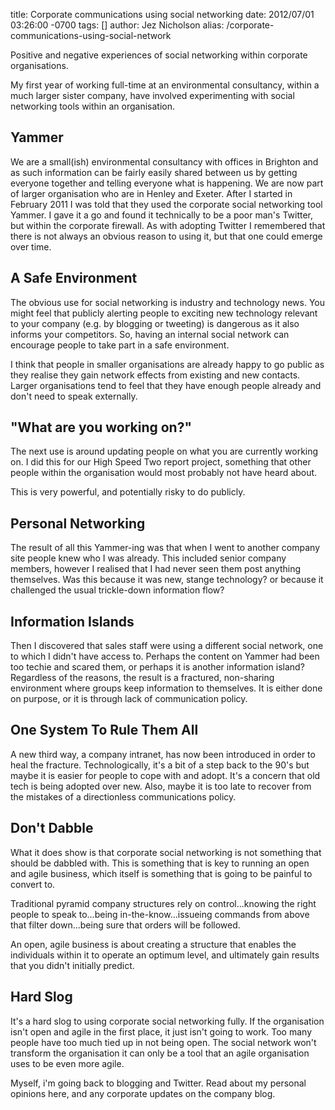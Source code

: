 title: Corporate communications using social networking
date: 2012/07/01 03:26:00 -0700
tags: []
author: Jez Nicholson
alias: /corporate-communications-using-social-network

<p>Positive and negative experiences of social networking within corporate organisations.</p>
<p>My first year of working full-time at an environmental consultancy, within a much larger sister company, have involved experimenting with social networking tools within an organisation.</p>
<h2>Yammer</h2>
<p>We are a small(ish) environmental consultancy with offices in Brighton and as such information can be fairly easily shared between us by getting everyone together and telling everyone what is happening. We are now part of larger organisation who are in Henley and Exeter. After I started in February 2011 I was told that they used the corporate social networking tool Yammer. I gave it a go and found it technically to be a poor man's Twitter, but within the corporate firewall. As with adopting Twitter I remembered that there is not always an obvious reason to using it, but that one could emerge over time.</p>
<h2>A Safe Environment</h2>
<p>The obvious use for social networking is industry and technology news. You might feel that publicly alerting people to exciting new technology relevant to your company (e.g. by blogging or tweeting) is dangerous as it also informs your competitors. So, having an internal social network can encourage people to take part in a safe environment.</p>
<p>I think that people in smaller organisations are already happy to go public as they realise they gain network effects from existing and new contacts. Larger organisations tend to feel that they have enough people already and don't need to speak externally.</p>
<h2>"What are you working on?"</h2>
<p>The next use is around updating people on what you are currently working on. I did this for our High Speed Two report project, something that other people within the organisation would most probably not have heard about.</p>
<p>This is very powerful, and potentially risky to do publicly.</p>
<h2>Personal Networking</h2>
<p>The result of all this Yammer-ing was that when I went to another company site people knew who I was already. This included senior company members, however I realised that I had never seen them post anything themselves. Was this because it was new, stange technology? or because it challenged the usual trickle-down information flow?</p>
<h2>Information Islands</h2>
<p>Then I discovered that sales staff were using a different social network, one to which I didn't have access to. Perhaps the content on Yammer had been too techie and scared them, or perhaps it is another information island? Regardless of the reasons, the result is a fractured, non-sharing environment where groups keep information to themselves. It is either done on purpose, or it is through lack of communication policy.</p>
<h2>One System To Rule Them All</h2>
<p>A new third way, a company intranet, has now been introduced in order to heal the fracture. Technologically, it's a bit of a step back to the 90's but maybe it is easier for people to cope with and adopt. It's a concern that old tech is being adopted over new. Also, maybe it is too late to recover from the mistakes of a directionless communications policy.</p>
<h2>Don't Dabble</h2>
<p>What it does show is that corporate social networking is not something that should be dabbled with. This is something that is key to running an open and agile business, which itself is something that is going to be painful to convert to.</p>
<p>Traditional pyramid company structures rely on control...knowing the right people to speak to...being in-the-know...issueing commands from above that filter down...being sure that orders will be followed.</p>
<p>An open, agile business is about creating a structure that enables the individuals within it to operate an optimum level, and ultimately gain results that you didn't initially predict.</p>
<h2>Hard Slog</h2>
<p>It's a hard slog to using corporate social networking fully. If the organisation isn't open and agile in the first place, it just isn't going to work. Too many people have too much tied up in not being open. The social network won't transform the organisation it can only be a tool that an agile organisation uses to be even more agile.</p>
<p>Myself, i'm going back to blogging and Twitter. Read about my personal opinions here, and any corporate updates on the company blog.</p>
